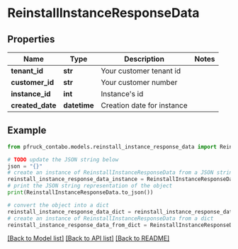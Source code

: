 # ReinstallInstanceResponseData


## Properties

Name | Type | Description | Notes
------------ | ------------- | ------------- | -------------
**tenant_id** | **str** | Your customer tenant id | 
**customer_id** | **str** | Your customer number | 
**instance_id** | **int** | Instance&#39;s id | 
**created_date** | **datetime** | Creation date for instance | 

## Example

```python
from pfruck_contabo.models.reinstall_instance_response_data import ReinstallInstanceResponseData

# TODO update the JSON string below
json = "{}"
# create an instance of ReinstallInstanceResponseData from a JSON string
reinstall_instance_response_data_instance = ReinstallInstanceResponseData.from_json(json)
# print the JSON string representation of the object
print(ReinstallInstanceResponseData.to_json())

# convert the object into a dict
reinstall_instance_response_data_dict = reinstall_instance_response_data_instance.to_dict()
# create an instance of ReinstallInstanceResponseData from a dict
reinstall_instance_response_data_from_dict = ReinstallInstanceResponseData.from_dict(reinstall_instance_response_data_dict)
```
[[Back to Model list]](../README.md#documentation-for-models) [[Back to API list]](../README.md#documentation-for-api-endpoints) [[Back to README]](../README.md)


